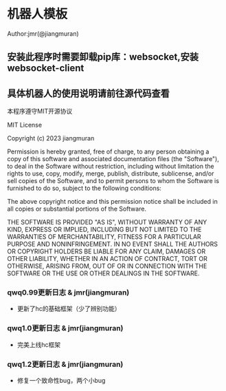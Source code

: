 # 机器人模板





Author:jmr(@jiangmuran)


## 安装此程序时需要卸载pip库：websocket,安装websocket-client
## 具体机器人的使用说明请前往源代码查看


本程序遵守MIT开源协议

MIT License

Copyright (c) 2023 jiangmuran

Permission is hereby granted, free of charge, to any person obtaining a copy
of this software and associated documentation files (the "Software"), to deal
in the Software without restriction, including without limitation the rights
to use, copy, modify, merge, publish, distribute, sublicense, and/or sell
copies of the Software, and to permit persons to whom the Software is
furnished to do so, subject to the following conditions:

The above copyright notice and this permission notice shall be included in all
copies or substantial portions of the Software.

THE SOFTWARE IS PROVIDED "AS IS", WITHOUT WARRANTY OF ANY KIND, EXPRESS OR
IMPLIED, INCLUDING BUT NOT LIMITED TO THE WARRANTIES OF MERCHANTABILITY,
FITNESS FOR A PARTICULAR PURPOSE AND NONINFRINGEMENT. IN NO EVENT SHALL THE
AUTHORS OR COPYRIGHT HOLDERS BE LIABLE FOR ANY CLAIM, DAMAGES OR OTHER
LIABILITY, WHETHER IN AN ACTION OF CONTRACT, TORT OR OTHERWISE, ARISING FROM,
OUT OF OR IN CONNECTION WITH THE SOFTWARE OR THE USE OR OTHER DEALINGS IN THE
SOFTWARE.


### qwq0.99更新日志 & jmr(jiangmuran)
- 更新了hc的基础框架（少了辨别功能）

### qwq1.0更新日志 & jmr(jiangmuran)
- 完美上线hc框架

### qwq1.2更新日志 & jmr(jiangmuran)
- 修复一个致命性bug，两个小bug
